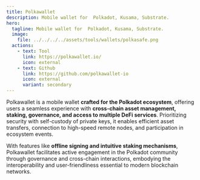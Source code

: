```yaml
---
title: Polkawallet
description: Mobile wallet for  Polkadot, Kusama, Substrate.
hero:
  tagline: Mobile wallet for  Polkadot, Kusama, Substrate.
  image: 
    file: ../../../../assets/tools/wallets/polkasafe.png
  actions:
    - text: Tool
      link: https://polkawallet.io/
      icon: external
    - text: Github
      link: https://github.com/polkawallet-io
      icon: external
      variant: secondary
---
```


Polkawallet is a mobile wallet **crafted for the Polkadot ecosystem**, offering users a seamless experience with **cross-chain asset management, staking, governance, and access to multiple DeFi services**. Prioritizing security with self-custody of private keys, it enables efficient asset transfers, connection to high-speed remote nodes, and participation in ecosystem events.

With features like **offline signing and intuitive staking mechanisms**, Polkawallet facilitates active engagement in the Polkadot community through governance and cross-chain interactions, embodying the interoperability and user-friendliness essential to modern blockchain networks.
